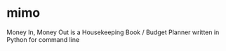 # mimo
Money In, Money Out is a Housekeeping Book / Budget Planner written in Python for command line
